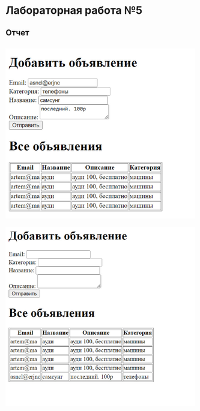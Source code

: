 # Лабораторная работа №5

## Отчет
![res1](https://github.com/ArtemDyrdin/WEB/blob/main/lab_5/res/1.jpg)
---
![res2](https://github.com/ArtemDyrdin/WEB/blob/main/lab_5/res/2.jpg)